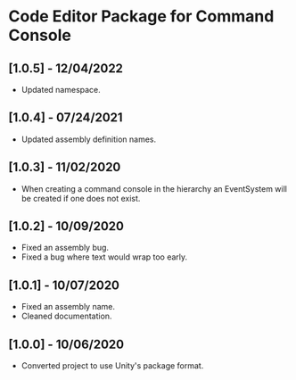 # Code Editor Package for Command Console

## [1.0.5] - 12/04/2022
- Updated namespace.

## [1.0.4] - 07/24/2021
- Updated assembly definition names.

## [1.0.3] - 11/02/2020
- When creating a command console in the hierarchy an EventSystem will be created if one does not exist.

## [1.0.2] - 10/09/2020
- Fixed an assembly bug.
- Fixed a bug where text would wrap too early.

## [1.0.1] - 10/07/2020
- Fixed an assembly name.
- Cleaned documentation.

## [1.0.0] - 10/06/2020
- Converted project to use Unity's package format.
